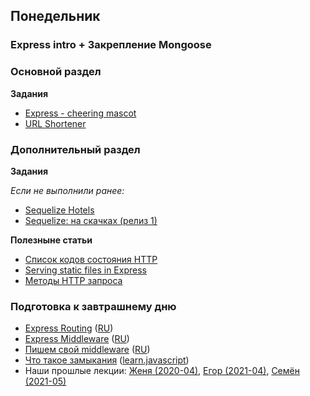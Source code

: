 ## Понедельник


### Express intro + Закрепление Mongoose

### Основной раздел

**Задания**

- [Express - cheering mascot](../../../../express-cheering-mascot)
- [URL Shortener](../../../../core-express-url-shortener)

### Дополнительный раздел

**Задания**

*Если не выполнили ранее:*
- [Sequelize Hotels](../../../../p1-sequelize-hotels)
- [Sequelize: на скачках (релиз 1)](../../../../p1-sql-sequelize-races)

**Полезныне статьи**

- [Список кодов состояния HTTP](https://ru.wikipedia.org/wiki/%D0%A1%D0%BF%D0%B8%D1%81%D0%BE%D0%BA_%D0%BA%D0%BE%D0%B4%D0%BE%D0%B2_%D1%81%D0%BE%D1%81%D1%82%D0%BE%D1%8F%D0%BD%D0%B8%D1%8F_HTTP)
- [Serving static files in Express](http://expressjs.com/en/starter/static-files.html)
- [Методы HTTP запроса](https://developer.mozilla.org/ru/docs/Web/HTTP/Methods)

### Подготовка к завтрашнему дню

* [Express Routing](https://expressjs.com/en/guide/routing.html) ([RU](https://expressjs.com/ru/guide/routing.html))
* [Express Middleware](https://expressjs.com/en/guide/using-middleware.html) ([RU](https://expressjs.com/ru/guide/using-middleware.html))
* [Пишем свой middleware](https://expressjs.com/en/guide/writing-middleware.html) ([RU](https://expressjs.com/ru/guide/writing-middleware.html))
* [Что такое замыкания](https://developer.mozilla.org/ru/docs/Web/JavaScript/Closures) ([learn.javascript](https://learn.javascript.ru/closure))
* Наши прошлые лекции: [Женя (2020-04)](https://www.youtube.com/watch?v=UfJQ0P1gxOE&list=PL8NGcSL3ZP--8C9boHfNAmx03Qwg6Wud7&index=5&t=0s), [Егор (2021-04)](https://youtu.be/Ynt521ay2mQ), [Семён (2021-05)](https://youtu.be/dnQlJqDOvcw)

